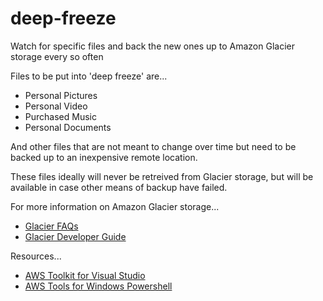 deep-freeze
===========

Watch for specific files and back the new ones up to Amazon Glacier storage every so often

Files to be put into 'deep freeze' are...

 - Personal Pictures
 - Personal Video
 - Purchased Music
 - Personal Documents

And other files that are not meant to change over time but need to be backed up to an inexpensive remote location.

These files ideally will never be retreived from Glacier storage, but will be available in case other means of backup have failed.

For more information on Amazon Glacier storage...

 - [Glacier FAQs](http://aws.amazon.com/glacier/faqs/)
 - [Glacier Developer Guide](http://awsdocs.s3.amazonaws.com/glacier/latest/glacier-dg.pdf)

Resources...

 - [AWS Toolkit for Visual Studio](http://aws.amazon.com/visualstudio/)
 - [AWS Tools for Windows Powershell](http://aws.amazon.com/powershell/)